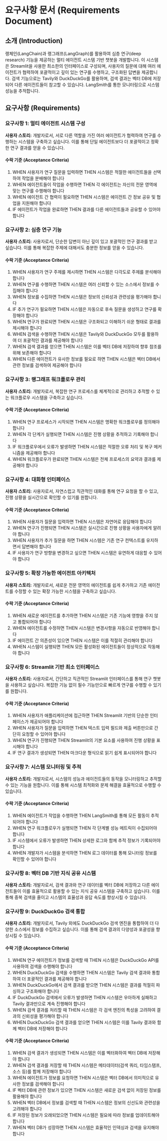 # 요구사항 문서 (Requirements Document)

## 소개 (Introduction)

랭체인(LangChain)과 랭그래프(LangGraph)를 활용하여 심층 연구(deep research) 기능을 제공하는 멀티 에이전트 시스템 기반 챗봇을 개발합니다. 이 시스템은 Streamlit을 사용한 최소한의 인터페이스로 구성되며, 사용자의 질문에 대해 여러 에이전트가 협력하여 포괄적이고 깊이 있는 연구를 수행하고, 구조화된 답변을 제공합니다. 검색 기능으로는 Tavily와 DuckDuckGo를 활용하며, 검색 결과는 벡터 DB에 저장되어 다른 에이전트들이 참고할 수 있습니다. LangSmith를 통한 모니터링으로 시스템 성능을 추적합니다.

## 요구사항 (Requirements)

### 요구사항 1: 멀티 에이전트 시스템 구성

**사용자 스토리:** 개발자로서, 서로 다른 역할을 가진 여러 에이전트가 협력하여 연구를 수행하는 시스템을 구축하고 싶습니다. 이를 통해 단일 에이전트보다 더 포괄적이고 정확한 연구 결과를 얻을 수 있습니다.

#### 수락 기준 (Acceptance Criteria)

1. WHEN 사용자가 연구 질문을 입력하면 THEN 시스템은 적절한 에이전트들을 선택하여 작업을 분배해야 합니다
2. WHEN 에이전트들이 작업을 수행하면 THEN 각 에이전트는 자신의 전문 영역에 맞는 연구를 수행해야 합니다
3. WHEN 에이전트 간 협력이 필요하면 THEN 시스템은 에이전트 간 정보 공유 및 협업을 지원해야 합니다
4. IF 에이전트가 작업을 완료하면 THEN 결과를 다른 에이전트들과 공유할 수 있어야 합니다

### 요구사항 2: 심층 연구 기능

**사용자 스토리:** 사용자로서, 단순한 답변이 아닌 깊이 있고 포괄적인 연구 결과를 받고 싶습니다. 이를 통해 복잡한 주제에 대해서도 충분한 정보를 얻을 수 있습니다.

#### 수락 기준 (Acceptance Criteria)

1. WHEN 사용자가 연구 주제를 제시하면 THEN 시스템은 다각도로 주제를 분석해야 합니다
2. WHEN 연구를 수행하면 THEN 시스템은 여러 신뢰할 수 있는 소스에서 정보를 수집해야 합니다
3. WHEN 정보를 수집하면 THEN 시스템은 정보의 신뢰성과 관련성을 평가해야 합니다
4. IF 추가 연구가 필요하면 THEN 시스템은 자동으로 후속 질문을 생성하고 연구를 확장해야 합니다
5. WHEN 연구가 완료되면 THEN 시스템은 구조화되고 이해하기 쉬운 형태로 결과를 제시해야 합니다
6. WHEN 검색을 수행하면 THEN 시스템은 Tavily와 DuckDuckGo 모두를 활용하여 더 포괄적인 결과를 제공해야 합니다
7. WHEN 검색 결과를 얻으면 THEN 시스템은 이를 벡터 DB에 저장하여 향후 참조를 위해 보존해야 합니다
8. WHEN 다른 에이전트가 유사한 정보를 필요로 하면 THEN 시스템은 벡터 DB에서 관련 정보를 검색하여 제공해야 합니다

### 요구사항 3: 랭그래프 워크플로우 관리

**사용자 스토리:** 개발자로서, 복잡한 연구 프로세스를 체계적으로 관리하고 추적할 수 있는 워크플로우 시스템을 구축하고 싶습니다.

#### 수락 기준 (Acceptance Criteria)

1. WHEN 연구 프로세스가 시작되면 THEN 시스템은 명확한 워크플로우를 정의해야 합니다
2. WHEN 각 단계가 실행되면 THEN 시스템은 진행 상황을 추적하고 기록해야 합니다
3. IF 워크플로우에서 오류가 발생하면 THEN 시스템은 적절한 오류 처리 및 복구 메커니즘을 제공해야 합니다
4. WHEN 워크플로우가 완료되면 THEN 시스템은 전체 프로세스의 요약과 결과를 제공해야 합니다

### 요구사항 4: 대화형 인터페이스

**사용자 스토리:** 사용자로서, 자연스럽고 직관적인 대화를 통해 연구 요청을 할 수 있고, 진행 상황을 실시간으로 확인할 수 있기를 원합니다.

#### 수락 기준 (Acceptance Criteria)

1. WHEN 사용자가 질문을 입력하면 THEN 시스템은 자연어로 응답해야 합니다
2. WHEN 연구가 진행되면 THEN 시스템은 실시간으로 진행 상황을 사용자에게 알려야 합니다
3. WHEN 사용자가 추가 질문을 하면 THEN 시스템은 기존 연구 컨텍스트를 유지하면서 답변해야 합니다
4. IF 사용자가 연구 방향을 변경하고 싶으면 THEN 시스템은 유연하게 대응할 수 있어야 합니다

### 요구사항 5: 확장 가능한 에이전트 아키텍처

**사용자 스토리:** 개발자로서, 새로운 전문 영역의 에이전트를 쉽게 추가하고 기존 에이전트를 수정할 수 있는 확장 가능한 시스템을 구축하고 싶습니다.

#### 수락 기준 (Acceptance Criteria)

1. WHEN 새로운 에이전트를 추가하면 THEN 시스템은 기존 기능에 영향을 주지 않고 통합되어야 합니다
2. WHEN 에이전트를 수정하면 THEN 시스템은 변경사항을 자동으로 반영해야 합니다
3. IF 에이전트 간 의존성이 있으면 THEN 시스템은 이를 적절히 관리해야 합니다
4. WHEN 시스템이 실행되면 THEN 모든 활성화된 에이전트들이 정상적으로 작동해야 합니다

### 요구사항 6: Streamlit 기반 최소 인터페이스

**사용자 스토리:** 사용자로서, 간단하고 직관적인 Streamlit 인터페이스를 통해 연구 챗봇을 사용하고 싶습니다. 복잡한 기능 없이 필수 기능만으로 빠르게 연구를 수행할 수 있기를 원합니다.

#### 수락 기준 (Acceptance Criteria)

1. WHEN 사용자가 애플리케이션에 접근하면 THEN Streamlit 기반의 단순한 인터페이스가 제공되어야 합니다
2. WHEN 사용자가 질문을 입력하면 THEN 텍스트 입력 필드와 제출 버튼만으로 간단히 요청할 수 있어야 합니다
3. WHEN 연구가 진행되면 THEN Streamlit의 기본 요소를 사용하여 진행 상황을 표시해야 합니다
4. IF 연구 결과가 생성되면 THEN 마크다운 형식으로 읽기 쉽게 표시되어야 합니다

### 요구사항 7: 시스템 모니터링 및 추적

**사용자 스토리:** 개발자로서, 시스템의 성능과 에이전트들의 동작을 모니터링하고 추적할 수 있는 기능을 원합니다. 이를 통해 시스템 최적화와 문제 해결을 효율적으로 수행할 수 있습니다.

#### 수락 기준 (Acceptance Criteria)

1. WHEN 에이전트가 작업을 수행하면 THEN LangSmith를 통해 모든 활동이 추적되어야 합니다
2. WHEN 연구 워크플로우가 실행되면 THEN 각 단계별 성능 메트릭이 수집되어야 합니다
3. IF 시스템에서 오류가 발생하면 THEN 상세한 로그와 함께 추적 정보가 기록되어야 합니다
4. WHEN 개발자가 시스템을 분석하면 THEN 로그 데이터를 통해 모니터링 정보를 확인할 수 있어야 합니다

### 요구사항 8: 벡터 DB 기반 지식 공유 시스템

**사용자 스토리:** 개발자로서, 검색 결과와 연구 데이터를 벡터 DB에 저장하고 다른 에이전트들이 이를 효율적으로 활용할 수 있는 지식 공유 시스템을 구축하고 싶습니다. 이를 통해 중복 검색을 줄이고 시스템의 효율성과 응답 속도를 향상시킬 수 있습니다.

### 요구사항 9: DuckDuckGo 검색 통합

**사용자 스토리:** 개발자로서, Tavily 외에도 DuckDuckGo 검색 엔진을 통합하여 더 다양한 소스에서 정보를 수집하고 싶습니다. 이를 통해 검색 결과의 다양성과 포괄성을 향상시킬 수 있습니다.

#### 수락 기준 (Acceptance Criteria)

1. WHEN 연구 에이전트가 정보를 검색할 때 THEN 시스템은 DuckDuckGo API를 사용하여 검색을 수행해야 합니다
2. WHEN DuckDuckGo 검색을 수행하면 THEN 시스템은 Tavily 검색 결과와 통합하여 더 포괄적인 결과를 제공해야 합니다
3. WHEN DuckDuckGo에서 검색 결과를 받으면 THEN 시스템은 결과를 적절히 파싱하고 구조화해야 합니다
4. IF DuckDuckGo 검색에서 오류가 발생하면 THEN 시스템은 우아하게 실패하고 Tavily 결과만으로 계속 진행해야 합니다
5. WHEN 검색 결과를 처리할 때 THEN 시스템은 각 검색 엔진의 특성을 고려하여 결과의 신뢰성을 평가해야 합니다
6. WHEN DuckDuckGo 검색 결과를 얻으면 THEN 시스템은 이를 Tavily 결과와 함께 벡터 DB에 저장해야 합니다

#### 수락 기준 (Acceptance Criteria)

1. WHEN 검색 결과가 생성되면 THEN 시스템은 이를 벡터화하여 벡터 DB에 저장해야 합니다
2. WHEN 검색 결과를 저장할 때 THEN 시스템은 메타데이터(검색 쿼리, 타임스탬프, 소스 등)를 함께 저장해야 합니다
3. WHEN 에이전트가 정보를 요청하면 THEN 시스템은 벡터 DB에서 의미적으로 유사한 정보를 검색해야 합니다
4. IF 벡터 DB에 관련 정보가 있으면 THEN 시스템은 새로운 검색 없이 저장된 정보를 활용해야 합니다
5. WHEN 벡터 DB에서 정보를 검색할 때 THEN 시스템은 정보의 신선도와 관련성을 고려해야 합니다
6. IF 저장된 정보가 오래되었으면 THEN 시스템은 필요에 따라 정보를 업데이트해야 합니다
7. WHEN 벡터 DB가 성장하면 THEN 시스템은 효율적인 인덱싱과 검색을 유지해야 합니다